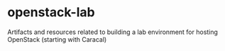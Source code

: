 # openstack-lab
Artifacts and resources related to building a lab environment for hosting OpenStack (starting with Caracal)

